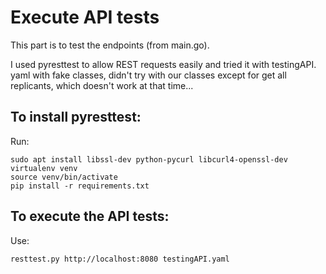 # Execute API tests

This part is to test the endpoints (from main.go). 

I used pyresttest to allow REST requests easily and tried it with testingAPI.
yaml with fake classes, didn't try with our classes except for get all 
replicants, which doesn't work at that time...

## To install pyresttest:

Run:
```
sudo apt install libssl-dev python-pycurl libcurl4-openssl-dev
virtualenv venv
source venv/bin/activate
pip install -r requirements.txt
```

## To execute the API tests:

Use:
```
resttest.py http://localhost:8080 testingAPI.yaml
```

